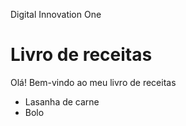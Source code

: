Digital Innovation One
# Livro de receitas
Olá! Bem-vindo ao meu livro de receitas
 - Lasanha de carne
 - Bolo
